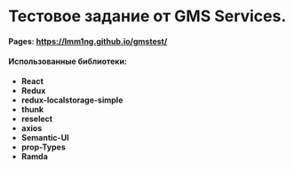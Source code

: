 # Тестовое задание от GMS Services.
#### Pages: https://lmm1ng.github.io/gmstest/

#### Использованные библиотеки:

- **React**
- **Redux**
- **redux-localstorage-simple**
- **thunk**
- **reselect**
- **axios**
- **Semantic-UI**
- **prop-Types**
- **Ramda**
